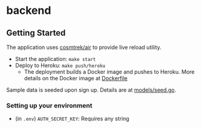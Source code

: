 # backend

## Getting Started

The application uses [cosmtrek/air](https://github.com/cosmtrek/air) to provide live reload utility.

- Start the application: `make start`
- Deploy to Heroku: `make push/heroku`
  - The deployment builds a Docker image and pushes to Heroku. More details on the Docker image at [Dockerfile](/backend/Dockerfile)

Sample data is seeded upon sign up. Details are at [models/seed.go](models/seed.go).

### Setting up your environment
- (in `.env`) `AUTH_SECRET_KEY`: Requires any string
